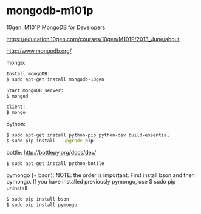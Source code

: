mongodb-m101p
=============

10gen: M101P MongoDB for Developers

https://education.10gen.com/courses/10gen/M101P/2013_June/about

http://www.mongodb.org/

mongo:
```bash
Install mongoDB:
$ sudo apt-get install mongodb-10gen

Start mongoDB server:
$ mongod

client:
$ mongo
```
python:
```bash
$ sudo apt-get install python-pip python-dev build-essential 
$ sudo pip install --upgrade pip 
```
bottle:
http://bottlepy.org/docs/dev/
```bash
$ sudo apt-get install python-bottle
```
pymongo (+ bson): NOTE: the order is important. First install bson and then pymongo. If you have  installed  previously pymongo, use $ sudo pip uninstall 
```bash
$ sudo pip install bson
$ sudo pip install pymongo
```



